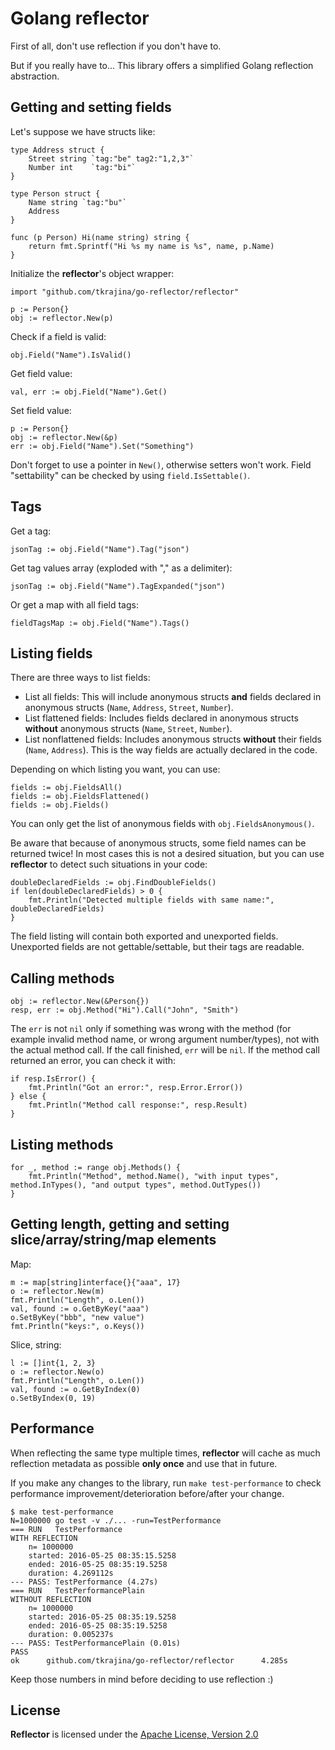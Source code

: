 # Golang reflector

First of all, don't use reflection if you don't have to.

But if you really have to... This library offers a simplified Golang reflection abstraction.

## Getting and setting fields

Let's suppose we have structs like:

    type Address struct {
        Street string `tag:"be" tag2:"1,2,3"`
        Number int    `tag:"bi"`
    }

    type Person struct {
        Name string `tag:"bu"`
        Address
    }

    func (p Person) Hi(name string) string {
        return fmt.Sprintf("Hi %s my name is %s", name, p.Name)
    }

Initialize the **reflector**'s object wrapper:

    import "github.com/tkrajina/go-reflector/reflector"

	p := Person{}
	obj := reflector.New(p)

Check if a field is valid:

    obj.Field("Name").IsValid()

Get field value:

    val, err := obj.Field("Name").Get()

Set field value:

	p := Person{}
	obj := reflector.New(&p)
    err := obj.Field("Name").Set("Something")

Don't forget to use a pointer in `New()`, otherwise setters won't work. Field "settability" can be checked by using `field.IsSettable()`.

## Tags

Get a tag:

    jsonTag := obj.Field("Name").Tag("json")

Get tag values array (exploded with "," as a delimiter):

    jsonTag := obj.Field("Name").TagExpanded("json")

Or get a map with all field tags:

    fieldTagsMap := obj.Field("Name").Tags()

## Listing fields

There are three ways to list fields:

 * List all fields: This will include anonymous structs **and** fields declared in  anonymous structs (`Name`, `Address`, `Street`, `Number`).
 * List flattened fields: Includes fields declared in anonymous structs **without**  anonymous structs (`Name`, `Street`, `Number`).
 * List nonflattened fields: Includes anonymous structs **without** their fields (`Name`, `Address`). This is the way fields are actually declared in the code.

Depending on which listing you want, you can use:

    fields := obj.FieldsAll()
    fields := obj.FieldsFlattened()
    fields := obj.Fields()

You can only get the list of anonymous fields with `obj.FieldsAnonymous()`.

Be aware that because of anonymous structs, some field names can be returned twice!
In most cases this is not a desired situation, but you can use **reflector** to detect such situations in your code:

    doubleDeclaredFields := obj.FindDoubleFields()
    if len(doubleDeclaredFields) > 0 {
        fmt.Println("Detected multiple fields with same name:", doubleDeclaredFields)
    }

The field listing will contain both exported and unexported fields. Unexported fields are not gettable/settable, but their tags are readable.

## Calling methods

	obj := reflector.New(&Person{})
    resp, err := obj.Method("Hi").Call("John", "Smith")

The `err` is not `nil` only if something was wrong with the method (for example invalid method name, or wrong argument number/types), not with the actual method call.
If the call finished, `err` will be `nil`.
If the method call returned an error, you can check it with:

    if resp.IsError() {
        fmt.Println("Got an error:", resp.Error.Error())
    } else {
        fmt.Println("Method call response:", resp.Result)
    }

## Listing methods

    for _, method := range obj.Methods() {
        fmt.Println("Method", method.Name(), "with input types", method.InTypes(), "and output types", method.OutTypes())
    }

## Getting length, getting and setting slice/array/string/map elements

Map:

    m := map[string]interface{}{"aaa", 17}
    o := reflector.New(m)
    fmt.Println("Length", o.Len())
    val, found := o.GetByKey("aaa")
    o.SetByKey("bbb", "new value")
    fmt.Println("keys:", o.Keys())

Slice, string:

    l := []int{1, 2, 3}
    o := reflector.New(o)
    fmt.Println("Length", o.Len())
    val, found := o.GetByIndex(0)
    o.SetByIndex(0, 19)

## Performance

When reflecting the same type multiple times, **reflector** will cache as much reflection metadata as possible **only once** and use that in future.

If you make any changes to the library, run `make test-performance` to check performance improvement/deterioration before/after your change.

    $ make test-performance
    N=1000000 go test -v ./... -run=TestPerformance
    === RUN   TestPerformance
    WITH REFLECTION
        n= 1000000
        started: 2016-05-25 08:35:15.5258
        ended: 2016-05-25 08:35:19.5258
        duration: 4.269112s
    --- PASS: TestPerformance (4.27s)
    === RUN   TestPerformancePlain
    WITHOUT REFLECTION
        n= 1000000
        started: 2016-05-25 08:35:19.5258
        ended: 2016-05-25 08:35:19.5258
        duration: 0.005237s
    --- PASS: TestPerformancePlain (0.01s)
    PASS
    ok      github.com/tkrajina/go-reflector/reflector      4.285s

Keep those numbers in mind before deciding to use reflection :)

License
-------

**Reflector** is licensed under the [Apache License, Version 2.0](http://www.apache.org/licenses/LICENSE-2.0)
